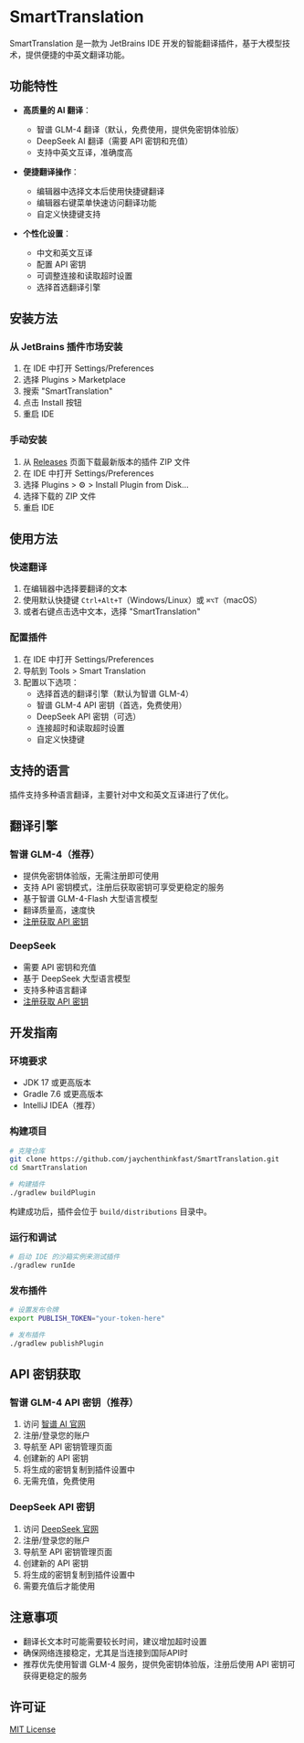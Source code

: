 # SmartTranslation

SmartTranslation 是一款为 JetBrains IDE 开发的智能翻译插件，基于大模型技术，提供便捷的中英文翻译功能。

## 功能特性

- **高质量的 AI 翻译**：
  - 智谱 GLM-4 翻译（默认，免费使用，提供免密钥体验版）
  - DeepSeek AI 翻译（需要 API 密钥和充值）
  - 支持中英文互译，准确度高

- **便捷翻译操作**：
  - 编辑器中选择文本后使用快捷键翻译
  - 编辑器右键菜单快速访问翻译功能
  - 自定义快捷键支持

- **个性化设置**：
  - 中文和英文互译
  - 配置 API 密钥
  - 可调整连接和读取超时设置
  - 选择首选翻译引擎

## 安装方法

### 从 JetBrains 插件市场安装

1. 在 IDE 中打开 Settings/Preferences
2. 选择 Plugins > Marketplace
3. 搜索 "SmartTranslation"
4. 点击 Install 按钮
5. 重启 IDE

### 手动安装

1. 从 [Releases](https://github.com/jaychenthinkfast/SmartTranslation/releases) 页面下载最新版本的插件 ZIP 文件
2. 在 IDE 中打开 Settings/Preferences
3. 选择 Plugins > ⚙️ > Install Plugin from Disk...
4. 选择下载的 ZIP 文件
5. 重启 IDE

## 使用方法

### 快速翻译

1. 在编辑器中选择要翻译的文本
2. 使用默认快捷键 `Ctrl+Alt+T`（Windows/Linux）或 `⌘⌥T`（macOS）
3. 或者右键点击选中文本，选择 "SmartTranslation"

### 配置插件

1. 在 IDE 中打开 Settings/Preferences
2. 导航到 Tools > Smart Translation
3. 配置以下选项：
   - 选择首选的翻译引擎（默认为智谱 GLM-4）
   - 智谱 GLM-4 API 密钥（首选，免费使用）
   - DeepSeek API 密钥（可选）
   - 连接超时和读取超时设置
   - 自定义快捷键

## 支持的语言

插件支持多种语言翻译，主要针对中文和英文互译进行了优化。

## 翻译引擎

### 智谱 GLM-4（推荐）
- 提供免密钥体验版，无需注册即可使用
- 支持 API 密钥模式，注册后获取密钥可享受更稳定的服务
- 基于智谱 GLM-4-Flash 大型语言模型
- 翻译质量高，速度快
- [注册获取 API 密钥](https://www.bigmodel.cn/invite?icode=k7Ec6USMTbEd4du4ZxULXpmwcr074zMJTpgMb8zZZvg%3D)

### DeepSeek
- 需要 API 密钥和充值
- 基于 DeepSeek 大型语言模型
- 支持多种语言翻译
- [注册获取 API 密钥](https://platform.deepseek.com/)

## 开发指南

### 环境要求

- JDK 17 或更高版本
- Gradle 7.6 或更高版本
- IntelliJ IDEA（推荐）

### 构建项目

```bash
# 克隆仓库
git clone https://github.com/jaychenthinkfast/SmartTranslation.git
cd SmartTranslation

# 构建插件
./gradlew buildPlugin
```

构建成功后，插件会位于 `build/distributions` 目录中。

### 运行和调试

```bash
# 启动 IDE 的沙箱实例来测试插件
./gradlew runIde
```

### 发布插件

```bash
# 设置发布令牌
export PUBLISH_TOKEN="your-token-here"

# 发布插件
./gradlew publishPlugin
```

## API 密钥获取

### 智谱 GLM-4 API 密钥（推荐）

1. 访问 [智谱 AI 官网](https://www.bigmodel.cn/invite?icode=k7Ec6USMTbEd4du4ZxULXpmwcr074zMJTpgMb8zZZvg%3D)
2. 注册/登录您的账户
3. 导航至 API 密钥管理页面
4. 创建新的 API 密钥
5. 将生成的密钥复制到插件设置中
6. 无需充值，免费使用

### DeepSeek API 密钥

1. 访问 [DeepSeek 官网](https://platform.deepseek.com/)
2. 注册/登录您的账户
3. 导航至 API 密钥管理页面
4. 创建新的 API 密钥
5. 将生成的密钥复制到插件设置中
6. 需要充值后才能使用

## 注意事项

- 翻译长文本时可能需要较长时间，建议增加超时设置
- 确保网络连接稳定，尤其是当连接到国际API时
- 推荐优先使用智谱 GLM-4 服务，提供免密钥体验版，注册后使用 API 密钥可获得更稳定的服务

## 许可证

[MIT License](LICENSE) 